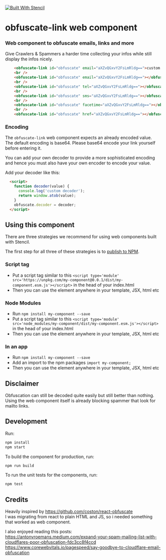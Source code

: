 [![Built With Stencil](https://img.shields.io/badge/-Built%20With%20Stencil-16161d.svg?logo=data%3Aimage%2Fsvg%2Bxml%3Bbase64%2CPD94bWwgdmVyc2lvbj0iMS4wIiBlbmNvZGluZz0idXRmLTgiPz4KPCEtLSBHZW5lcmF0b3I6IEFkb2JlIElsbHVzdHJhdG9yIDE5LjIuMSwgU1ZHIEV4cG9ydCBQbHVnLUluIC4gU1ZHIFZlcnNpb246IDYuMDAgQnVpbGQgMCkgIC0tPgo8c3ZnIHZlcnNpb249IjEuMSIgaWQ9IkxheWVyXzEiIHhtbG5zPSJodHRwOi8vd3d3LnczLm9yZy8yMDAwL3N2ZyIgeG1sbnM6eGxpbms9Imh0dHA6Ly93d3cudzMub3JnLzE5OTkveGxpbmsiIHg9IjBweCIgeT0iMHB4IgoJIHZpZXdCb3g9IjAgMCA1MTIgNTEyIiBzdHlsZT0iZW5hYmxlLWJhY2tncm91bmQ6bmV3IDAgMCA1MTIgNTEyOyIgeG1sOnNwYWNlPSJwcmVzZXJ2ZSI%2BCjxzdHlsZSB0eXBlPSJ0ZXh0L2NzcyI%2BCgkuc3Qwe2ZpbGw6I0ZGRkZGRjt9Cjwvc3R5bGU%2BCjxwYXRoIGNsYXNzPSJzdDAiIGQ9Ik00MjQuNywzNzMuOWMwLDM3LjYtNTUuMSw2OC42LTkyLjcsNjguNkgxODAuNGMtMzcuOSwwLTkyLjctMzAuNy05Mi43LTY4LjZ2LTMuNmgzMzYuOVYzNzMuOXoiLz4KPHBhdGggY2xhc3M9InN0MCIgZD0iTTQyNC43LDI5Mi4xSDE4MC40Yy0zNy42LDAtOTIuNy0zMS05Mi43LTY4LjZ2LTMuNkgzMzJjMzcuNiwwLDkyLjcsMzEsOTIuNyw2OC42VjI5Mi4xeiIvPgo8cGF0aCBjbGFzcz0ic3QwIiBkPSJNNDI0LjcsMTQxLjdIODcuN3YtMy42YzAtMzcuNiw1NC44LTY4LjYsOTIuNy02OC42SDMzMmMzNy45LDAsOTIuNywzMC43LDkyLjcsNjguNlYxNDEuN3oiLz4KPC9zdmc%2BCg%3D%3D&colorA=16161d&style=flat-square)](https://stenciljs.com)

# obfuscate-link web component

### Web component to obfuscate emails, links and more 

Give Crawlers & Spammers a harder time collecting your infos while still display the infos nicely.

```html
    <obfuscate-link id="obfuscate" email="aXZvQGxvY2FsLmRldg==">custom link</obfuscate-link>
    <br />
    <obfuscate-link id="obfuscate" email="aXZvQGxvY2FsLmRldg=="></obfuscate-link>
    <br />
    <obfuscate-link id="obfuscate" tel="aXZvQGxvY2FsLmRldg=="></obfuscate-link>
    <br />
    <obfuscate-link id="obfuscate" sms="aXZvQGxvY2FsLmRldg=="></obfuscate-link>
    <br />
    <obfuscate-link id="obfuscate" facetime="aXZvQGxvY2FsLmRldg=="></obfuscate-link>
    <br />
    <obfuscate-link id="obfuscate" href="aXZvQGxvY2FsLmRldg=="></obfuscate-link>
```

### Encoding 

The `obfuscate-link` web component expects an already encoded value.
The default encoding is base64. 
Please base64 encode your link yourself before entering it.  

You can add your own decoder to provide a more sophisticated encoding and hence you must also have your own encoder to encode your value.

Add your decoder like this:

```html
  <script>
    function decoder(value) {
      console.log('custom decoder');
      return window.atob(value);
    }
    obfuscate.decoder = decoder;
  </script>
```
## Using this component

There are three strategies we recommend for using web components built with Stencil.

The first step for all three of these strategies is to [publish to NPM](https://docs.npmjs.com/getting-started/publishing-npm-packages).

### Script tag

- Put a script tag similar to this `<script type='module' src='https://unpkg.com/my-component@0.0.1/dist/my-component.esm.js'></script>` in the head of your index.html
- Then you can use the element anywhere in your template, JSX, html etc

### Node Modules
- Run `npm install my-component --save`
- Put a script tag similar to this `<script type='module' src='node_modules/my-component/dist/my-component.esm.js'></script>` in the head of your index.html
- Then you can use the element anywhere in your template, JSX, html etc

### In an app
- Run `npm install my-component --save`
- Add an import to the npm packages `import my-component;`
- Then you can use the element anywhere in your template, JSX, html etc

## Disclaimer  
Obfuscation can still be decoded quite easily but still better than nothing. 
Using the web component itself is already blocking spammer that look for mailto links.

## Development

Run:

```bash
npm install
npm start
```

To build the component for production, run:

```bash
npm run build
```

To run the unit tests for the components, run:

```bash
npm test
```

## Credits

Heavily inspired by https://github.com/coston/react-obfuscate  
I was migrating from react to plain HTML and JS, so i needed something that worked as web component.

I also enjoyed reading this posts:  
https://antonvroemans.medium.com/expand-your-spam-mailing-list-with-cloudflares-poor-obfuscation-fdc3cc8f4ccd
https://www.corewebvitals.io/pagespeed/say-goodbye-to-cloudflare-email-obfuscation